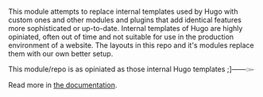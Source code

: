 This module attempts to replace internal templates used by Hugo with custom ones and other modules and plugins that add identical features more sophisticated or up-to-date. Internal templates of Hugo are highly opiniated, often out of time and not suitable for use in the production environment of a website. The layouts in this repo and it's modules replace them with our own better setup.

This module/repo is as opiniated as those internal Hugo templates ;]&mdash;&mdash;&#x0E5B;

Read more in [the documentation](https://kollitsch.dev/components/hugo-internals/).
